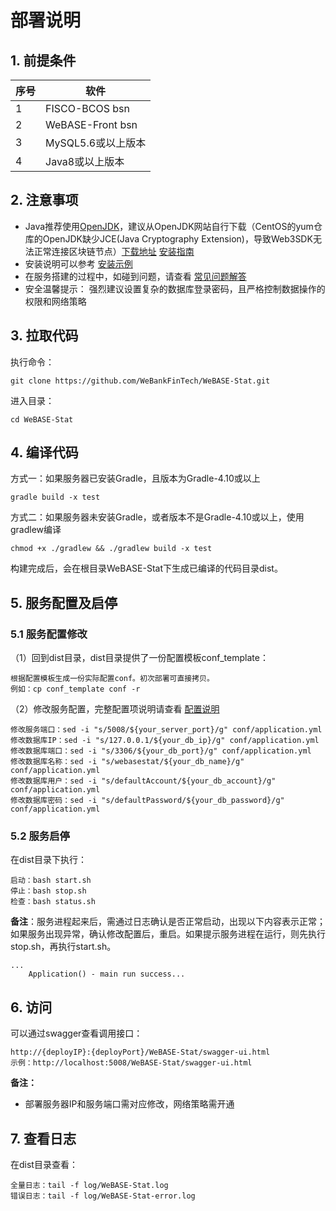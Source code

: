 # 部署说明

## 1. 前提条件

| 序号 | 软件                |
| ---- | ------------------- |
| 1    | FISCO-BCOS bsn |
| 2    | WeBASE-Front bsn |
| 3    | MySQL5.6或以上版本  |
| 4    | Java8或以上版本     |


## 2. 注意事项
*  Java推荐使用[OpenJDK](https://openjdk.java.net/ )，建议从OpenJDK网站自行下载（CentOS的yum仓库的OpenJDK缺少JCE(Java Cryptography Extension)，导致Web3SDK无法正常连接区块链节点）[下载地址](https://jdk.java.net/java-se-ri/11) [安装指南](https://openjdk.java.net/install/index.html)
*  安装说明可以参考 [安装示例](./appendix.md#1-安装示例)
*  在服务搭建的过程中，如碰到问题，请查看 [常见问题解答](./appendix.md#2-常见问题)
*  安全温馨提示： 强烈建议设置复杂的数据库登录密码，且严格控制数据操作的权限和网络策略


## 3. 拉取代码
执行命令：
```shell
git clone https://github.com/WeBankFinTech/WeBASE-Stat.git
```
进入目录：

```shell
cd WeBASE-Stat
```

## 4. 编译代码

方式一：如果服务器已安装Gradle，且版本为Gradle-4.10或以上

```shell
gradle build -x test
```

方式二：如果服务器未安装Gradle，或者版本不是Gradle-4.10或以上，使用gradlew编译

```shell
chmod +x ./gradlew && ./gradlew build -x test
```

构建完成后，会在根目录WeBASE-Stat下生成已编译的代码目录dist。

## 5. 服务配置及启停
### 5.1 服务配置修改
（1）回到dist目录，dist目录提供了一份配置模板conf_template：

```
根据配置模板生成一份实际配置conf。初次部署可直接拷贝。
例如：cp conf_template conf -r
```

（2）修改服务配置，完整配置项说明请查看 [配置说明](./appendix.md#3-applicationyml配置项说明)
```shell
修改服务端口：sed -i "s/5008/${your_server_port}/g" conf/application.yml
修改数据库IP：sed -i "s/127.0.0.1/${your_db_ip}/g" conf/application.yml
修改数据库端口：sed -i "s/3306/${your_db_port}/g" conf/application.yml
修改数据库名称：sed -i "s/webasestat/${your_db_name}/g" conf/application.yml
修改数据库用户：sed -i "s/defaultAccount/${your_db_account}/g" conf/application.yml
修改数据库密码：sed -i "s/defaultPassword/${your_db_password}/g" conf/application.yml
```

### 5.2 服务启停
在dist目录下执行：
```shell
启动：bash start.sh
停止：bash stop.sh
检查：bash status.sh
```
**备注**：服务进程起来后，需通过日志确认是否正常启动，出现以下内容表示正常；如果服务出现异常，确认修改配置后，重启。如果提示服务进程在运行，则先执行stop.sh，再执行start.sh。

```
...
	Application() - main run success...
```

## 6. 访问

可以通过swagger查看调用接口：

```
http://{deployIP}:{deployPort}/WeBASE-Stat/swagger-ui.html
示例：http://localhost:5008/WeBASE-Stat/swagger-ui.html
```

**备注：** 

- 部署服务器IP和服务端口需对应修改，网络策略需开通

## 7. 查看日志

在dist目录查看：
```shell
全量日志：tail -f log/WeBASE-Stat.log
错误日志：tail -f log/WeBASE-Stat-error.log
```
